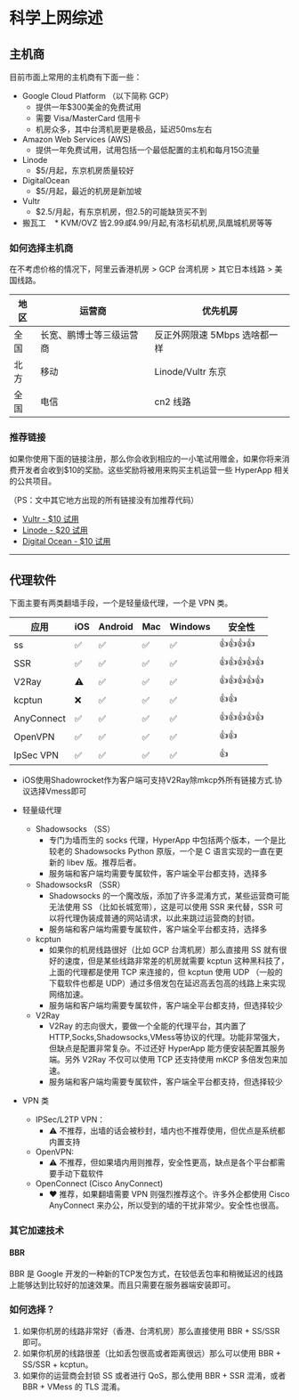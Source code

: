 # 科学上网综述


## 主机商

目前市面上常用的主机商有下面一些：

* Google Cloud Platform （以下简称 GCP）
    * 提供一年$300美金的免费试用
    * 需要 Visa/MasterCard 信用卡
    * 机房众多，其中台湾机房更是极品，延迟50ms左右
* Amazon Web Services (AWS)
    * 提供一年免费试用，试用包括一个最低配置的主机和每月15G流量
* Linode
    * $5/月起，东京机房质量较好
* DigitalOcean
    * $5/月起，最近的机房是新加坡
* Vultr
    * $2.5/月起，有东京机房，但2.5的可能缺货买不到
* 搬瓦工
    * KVM/OVZ 皆$2.99或$4.99/月起,有洛杉矶机房,凤凰城机房等等

### 如何选择主机商

在不考虑价格的情况下，阿里云香港机房 > GCP 台湾机房 > 其它日本线路 > 美国线路。


| 地区 | 运营商 | 优先机房 |
| ---- | ---- | ---- |
| 全国 | 长宽、鹏博士等三级运营商 | 反正外网限速 5Mbps 选啥都一样 |
| 北方 | 移动 | Linode/Vultr 东京 |
| 全国 | 电信 | cn2 线路 |


### 推荐链接

如果你使用下面的链接注册，那么你会收到相应的一小笔试用赠金，如果你将来消费开发者会收到$10的奖励。这些奖励将被用来购买主机运营一些 HyperApp 相关的公共项目。

（PS：文中其它地方出现的所有链接没有加推荐代码）

* [Vultr - $10 试用](http://www.vultr.com/?ref=6833039)
* [Linode - $20 试用](https://www.linode.com/?r=ad279824479def3ef162e3e99498242d4046ec1b)
* [Digital Ocean - $10 试用](https://m.do.co/c/a70d556c37f7)


----


## 代理软件

下面主要有两类翻墙手段，一个是轻量级代理，一个是 VPN 类。


| 应用  | iOS | Android | Mac | Windows | 安全性 |
| ---- | ---- | ---- | ---- | ---- | ---- |
| ss   | ✅  | ✅ | ✅ | ✅ | 👍👍👍👍 |
| SSR | ✅ | ✅ | ✅ | ✅ | 👍👍👍👍👍 |
| V2Ray | ⚠️ | ✅ | ✅ | ✅ | 👍👍👍👍👍 |
| kcptun | ❌ | ✅ | ✅ | ✅ | 👍👍 |
| AnyConnect | ✅ | ✅ | ✅ | ✅ | 👍👍👍👍👍 |
| OpenVPN | ✅ | ✅ | ✅ | ✅ | 👍👍 |
| IpSec VPN | ✅ | ✅ | ✅ | ✅ | 👍 |
* iOS使用Shadowrocket作为客户端可支持V2Ray除mkcp外所有链接方式.协议选择Vmess即可


* 轻量级代理
    * Shadowsocks （SS）
        * 专门为墙而生的 socks 代理，HyperApp 中包括两个版本，一个是比较老的 Shadowsocks Python 原版，一个是 C 语言实现的一直在更新的 libev 版。推荐后者。
        * 服务端和客户端均需要专属软件，客户端全平台都支持，选择多
    * ShadowsocksR （SSR）
        * Shadowsocks 的一个魔改版，添加了许多混淆方式，某些运营商可能无法使用 SS （比如长城宽带），这是可以使用 SSR 来代替，SSR 可以将代理伪装成普通的网站请求，以此来跳过运营商的封锁。
        * 服务端和客户端均需要专属软件，客户端全平台都支持，选择多
    * kcptun
        * 如果你的机房线路很好（比如 GCP 台湾机房）那么直接用 SS 就有很好的速度，但是某些线路非常差的机房就需要 kcptun 这种黑科技了，上面的代理都是使用 TCP 来连接的，但 kcptun 使用 UDP （一般的下载软件也都是 UDP）通过多倍发包在延迟高丢包高的线路上来实现网络加速。
        * 服务端和客户端均需要专属软件，客户端全平台都支持，但选择较少
    * V2Ray
        * V2Ray 的志向很大，要做一个全能的代理平台，其内置了 HTTP,Socks,Shadowsocks,VMess等协议的代理。功能非常强大，但缺点是配置非常复杂。不过还好 HyperApp 能方便安装配置其服务端。另外 V2Ray 不仅可以使用 TCP 还支持使用 mKCP 多倍发包来加速。
        * 服务端和客户端均需要专属软件，客户端全平台都支持，但选择较少
* VPN 类
    * IPSec/L2TP VPN： 
        * ⚠️ 不推荐，出墙的话会被秒封，墙内也不推荐使用，但优点是系统都内置支持
    * OpenVPN: 
        * ⚠️ 不推荐，但如果墙内用则推荐，安全性更高，缺点是各个平台都需要手动下载软件
    * OpenConnect (Cisco AnyConnect) 
        * ❤️ 推荐，如果翻墙需要 VPN 则强烈推荐这个。许多外企都使用 Cisco AnyConnect 来办公，所以受到的墙的干扰非常少。安全性也很高。

### 其它加速技术

#### BBR

BBR 是 Google 开发的一种新的TCP发包方式，在较低丢包率和稍微延迟的线路上能够达到比较好的加速效果。而且只需要在服务器端安装即可。


### 如何选择？

1. 如果你机房的线路非常好（香港、台湾机房）那么直接使用 BBR + SS/SSR 即可。
2. 如果你机房的线路很差（比如丢包很高或者距离很远）那么可以使用 BBR + SS/SSR + kcptun。
3. 如果你的运营商会封锁 SS 或者进行 QoS，那么使用 BBR + SSR 混淆，或者 BBR + VMess 的 TLS 混淆。

